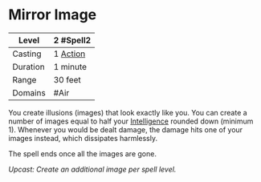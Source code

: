 # Mirror Image

| Level    | 2 #Spell2                                        |
| -------- | ------------------------------------------------ |
| Casting  | 1 [Action](../../../../Game%20Procedures/Action.md) |
| Duration | 1 minute                                         |
| Range    | 30 feet                                          |
| Domains  | #Air                                             |

You create illusions (images) that look exactly like you. You can create a number of images equal to half your [Intelligence](../../../../Player%20Characters/Chosen%20Statistics/Intelligence.md) rounded down (minimum 1). Whenever you would be dealt damage, the damage hits one of your images instead, which dissipates harmlessly. 

The spell ends once all the images are gone.

*Upcast: Create an additional image per spell level.*